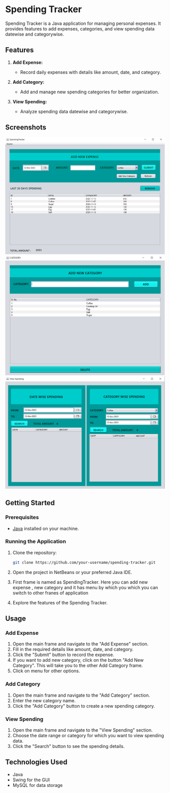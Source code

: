 # Spending Tracker

Spending Tracker is a Java application for managing personal expenses. It provides features to add expenses, categories, and view spending data datewise and categorywise.

## Features

1. **Add Expense:**
   - Record daily expenses with details like amount, date, and category.

2. **Add Category:**
   - Add and manage new spending categories for better organization.

3. **View Spending:**
   - Analyze spending data datewise and categorywise.
   
## Screenshots

![Spending Tracker](screenshots/SoendingTracker.png)
![Add New Category](screenshots/AddNewCategory.png)
![View Spendings](screenshots/ViewSpendings.png)

## Getting Started

### Prerequisites

- [Java](https://www.java.com/en/download/) installed on your machine.

### Running the Application

1. Clone the repository:

    ```bash
    git clone https://github.com/your-username/spending-tracker.git
    ```

2. Open the project in NetBeans or your preferred Java IDE.

3. First frame is named as SpendingTracker. Here you can add new expense , new category and it has menu by which you which you can switch to other franes of application

4. Explore the features of the Spending Tracker.

## Usage

### Add Expense

1. Open the main frame and navigate to the "Add Expense" section.
2. Fill in the required details like amount, date, and category.
3. Click the "Submit" button to record the expense.
4. If you want to add new category, click on the button "Add New Category". This will take you to the other Add Category frame.
5. Click on menu for other options.

### Add Category

1. Open the main frame and navigate to the "Add Category" section.
2. Enter the new category name.
3. Click the "Add Category" button to create a new spending category.

### View Spending

1. Open the main frame and navigate to the "View Spending" section.
2. Choose the date range or category for which you want to view spending data.
3. Click the "Search" button to see the spending details.

## Technologies Used

- Java
- Swing for the GUI
- MySQL for data storage


